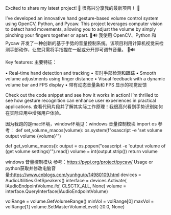 Excited to share my latest project! 🚀
很高兴分享我的最新项目！ 🚀

I’ve developed an innovative hand gesture-based volume control system using OpenCV, Python, and Pycaw. This project leverages computer vision to detect hand movements, allowing you to adjust the volume by simply pinching your fingers together or apart. 👐🔊
我使用 OpenCV、Python 和 Pycaw 开发了一种创新的基于手势的音量控制系统。该项目利用计算机视觉来检测手部动作，让您只需将手指捏在一起或分开即可调节音量。 👐🔊

Key features: 主要特征：

• Real-time hand detection and tracking
• 实时手部检测和跟踪
• Smooth volume adjustments using finger distance
• Visual feedback with a dynamic volume bar and FPS display
• 带有动态音量条和 FPS 显示的视觉反馈

Check out the code snippet and see how it works in action! I’m thrilled to see how gesture recognition can enhance user experiences in practical applications.
查看代码片段并了解其实际工作原理！我很高兴看到手势识别如何在实际应用中增强用户体验。

因为我跑的是mac环境，window环境见：windows 音量控制模块
import os
参考：
def set_volume_macos(volume):
    os.system(f"osascript -e 'set volume output volume {volume}'")

def get_volume_macos():
    output = os.popen("osascript -e 'output volume of (get volume settings)'").read()
    volume = int(output.strip())
    return volume


windows 音量控制模块 参考：https://pypi.org/project/pycaw/ Usage
or python获取并修改电脑音量:https://www.cnblogs.com/yunhgu/p/14980109.html
devices = AudioUtilities.GetSpeakers()
interface = devices.Activate(
     IAudioEndpointVolume._iid_, CLSCTX_ALL, None)
volume = interface.QueryInterface(IAudioEndpointVolume)

volRange = volume.GetVolumeRange()
minVol = volRange[0]
maxVol = volRange[1]
volume.SetMasterVolumeLevel(-20.0, None)



